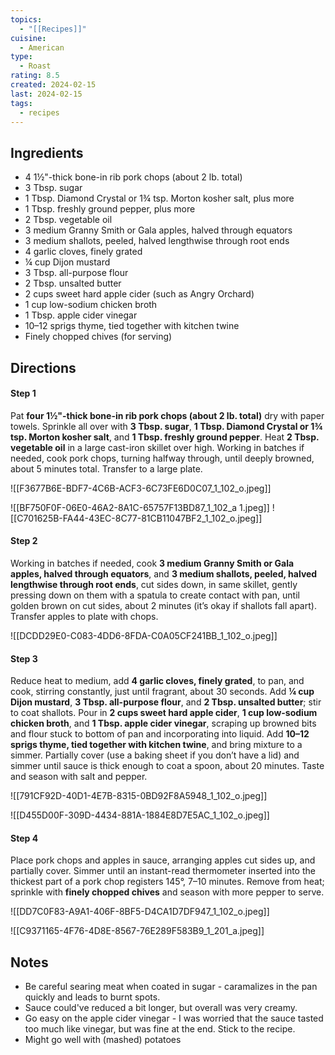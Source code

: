```yaml
---
topics:
  - "[[Recipes]]"
cuisine:
  - American
type:
  - Roast
rating: 8.5
created: 2024-02-15
last: 2024-02-15
tags:
  - recipes
---
```

## Ingredients

- 4 1½"-thick bone-in rib pork chops (about 2 lb. total)
- 3 Tbsp. sugar
- 1 Tbsp. Diamond Crystal or 1¾ tsp. Morton kosher salt, plus more
- 1 Tbsp. freshly ground pepper, plus more 
- 2 Tbsp. vegetable oil 
- 3 medium Granny Smith or Gala apples, halved through equators
- 3 medium shallots, peeled, halved lengthwise through root ends
- 4 garlic cloves, finely grated
- ¼ cup Dijon mustard 
- 3 Tbsp. all-purpose flour
- 2 Tbsp. unsalted butter
- 2 cups sweet hard apple cider (such as Angry Orchard)
- 1 cup low-sodium chicken broth
- 1 Tbsp. apple cider vinegar
- 10–12 sprigs thyme, tied together with kitchen twine
- Finely chopped chives (for serving)

## Directions

#### Step 1

Pat **four 1½"-thick bone-in rib pork chops (about 2 lb. total)** dry with paper towels. Sprinkle all over with **3 Tbsp. sugar**, **1 Tbsp. Diamond Crystal or 1¾ tsp. Morton kosher salt**, and **1 Tbsp. freshly ground pepper**. Heat **2 Tbsp. vegetable oil** in a large cast-iron skillet over high. Working in batches if needed, cook pork chops, turning halfway through, until deeply browned, about 5 minutes total. Transfer to a large plate.

![[F3677B6E-BDF7-4C6B-ACF3-6C73FE6D0C07_1_102_o.jpeg]]

![[BF750F0F-06E0-46A2-8A1C-65757F13BD87_1_102_a 1.jpeg]]
![[C701625B-FA44-43EC-8C77-81CB11047BF2_1_102_o.jpeg]]

#### Step 2

Working in batches if needed, cook **3 medium Granny Smith or Gala apples, halved through equators**, and **3 medium shallots, peeled, halved lengthwise through root ends**, cut sides down, in same skillet, gently pressing down on them with a spatula to create contact with pan, until golden brown on cut sides, about 2 minutes (it’s okay if shallots fall apart). Transfer apples to plate with chops.

![[DCDD29E0-C083-4DD6-8FDA-C0A05CF241BB_1_102_o.jpeg]]

#### Step 3

Reduce heat to medium, add **4 garlic cloves, finely grated**, to pan, and cook, stirring constantly, just until fragrant, about 30 seconds. Add **¼ cup Dijon mustard**, **3 Tbsp. all-purpose flour**, and **2 Tbsp. unsalted butter**; stir to coat shallots. Pour in **2 cups sweet hard apple cider**, **1 cup low-sodium chicken broth**, and **1 Tbsp. apple cider vinegar**, scraping up browned bits and flour stuck to bottom of pan and incorporating into liquid. Add **10–12 sprigs thyme, tied together with kitchen twine**, and bring mixture to a simmer. Partially cover (use a baking sheet if you don’t have a lid) and simmer until sauce is thick enough to coat a spoon, about 20 minutes. Taste and season with salt and pepper.

![[791CF92D-40D1-4E7B-8315-0BD92F8A5948_1_102_o.jpeg]]

![[D455D00F-309D-4434-881A-1884E8D7E5AC_1_102_o.jpeg]]

#### Step 4

Place pork chops and apples in sauce, arranging apples cut sides up, and partially cover. Simmer until an instant-read thermometer inserted into the thickest part of a pork chop registers 145°, 7–10 minutes. Remove from heat; sprinkle with **finely chopped chives** and season with more pepper to serve.

![[DD7C0F83-A9A1-406F-8BF5-D4CA1D7DF947_1_102_o.jpeg]]

![[C9371165-4F76-4D8E-8567-76E289F583B9_1_201_a.jpeg]]
## Notes

- Be careful searing meat when coated in sugar - caramalizes in the pan quickly and leads to burnt spots.
- Sauce could've reduced a bit longer, but overall was very creamy. 
- Go easy on the apple cider vinegar - I was worried that the sauce tasted too much like vinegar, but was fine at the end. Stick to the recipe.
- Might go well with (mashed) potatoes
